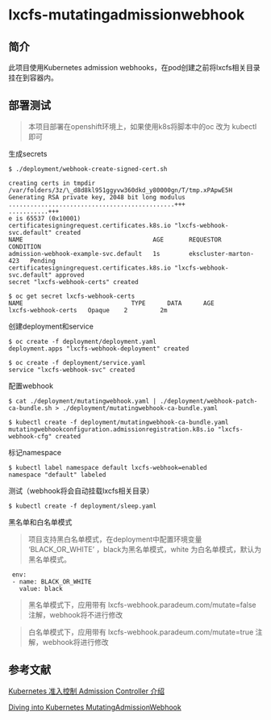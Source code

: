 # lxcfs-mutatingadmissionwebhook

## 简介
此项目使用Kubernetes admission webhooks，在pod创建之前将lxcfs相关目录挂在到容器内。


## 部署测试
>本项目部署在openshift环境上，如果使用k8s将脚本中的oc 改为 kubectl 即可

生成secrets

```
$ ./deployment/webhook-create-signed-cert.sh

creating certs in tmpdir /var/folders/3z/\_d8d8kl951ggyvw360dkd_y80000gn/T/tmp.xPApwE5H
Generating RSA private key, 2048 bit long modulus
..............................................+++
...........+++
e is 65537 (0x10001)
certificatesigningrequest.certificates.k8s.io "lxcfs-webhook-svc.default" created
NAME                                    AGE       REQUESTOR               CONDITION
admission-webhook-example-svc.default   1s        ekscluster-marton-423   Pending
certificatesigningrequest.certificates.k8s.io "lxcfs-webhook-svc.default" approved
secret "lxcfs-webhook-certs" created

$ oc get secret lxcfs-webhook-certs
NAME                              TYPE      DATA      AGE
lxcfs-webhook-certs   Opaque    2         2m
```


创建deployment和service

```
$ oc create -f deployment/deployment.yaml
deployment.apps "lxcfs-webhook-deployment" created

$ oc create -f deployment/service.yaml
service "lxcfs-webhook-svc" created

```
配置webhook 

```
$ cat ./deployment/mutatingwebhook.yaml | ./deployment/webhook-patch-ca-bundle.sh > ./deployment/mutatingwebhook-ca-bundle.yaml

$ kubectl create -f deployment/mutatingwebhook-ca-bundle.yaml
mutatingwebhookconfiguration.admissionregistration.k8s.io "lxcfs-webhook-cfg" created

```
标记namespace

```
$ kubectl label namespace default lxcfs-webhook=enabled
namespace "default" labeled
```

测试（webhook将会自动挂载lxcfs相关目录）

```
$ kubectl create -f deployment/sleep.yaml

```

黑名单和白名单模式
>项目支持黑白名单模式，在deployment中配置环境变量 ‘BLACK_OR_WHITE’  ，black为黑名单模式，white 为白名单模式，默认为黑名单模式。

```
 env:
 - name: BLACK_OR_WHITE
   value: black
```
>黑名单模式下，应用带有 lxcfs-webhook.paradeum.com/mutate=false 注解，webhook将不进行修改


>白名单模式下，应用带有 lxcfs-webhook.paradeum.com/mutate=true 注解，webhook将进行修改

## 参考文献
[Kubernetes 准入控制 Admission Controller 介绍](https://juejin.im/post/5ba3547ae51d450e425ec6a5)

[Diving into Kubernetes MutatingAdmissionWebhook](https://medium.com/ibm-cloud/diving-into-kubernetes-mutatingadmissionwebhook-6ef3c5695f74)




